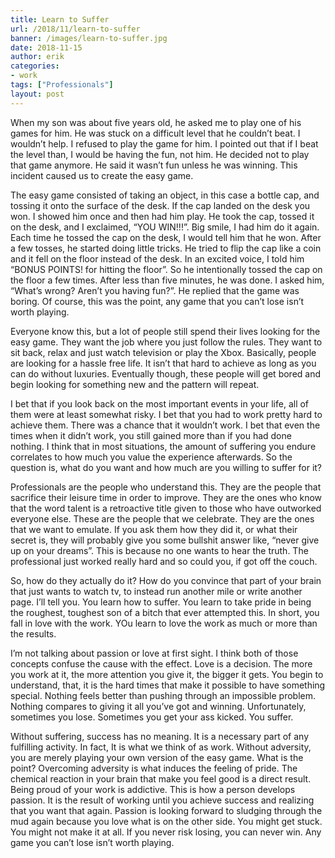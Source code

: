 ```yaml
---
title: Learn to Suffer
url: /2018/11/learn-to-suffer
banner: /images/learn-to-suffer.jpg
date: 2018-11-15
author: erik
categories:
- work
tags: ["Professionals"]
layout: post
---
```

When my son was about five years old, he asked me to play one of his games for him. He was stuck on a difficult level that he couldn’t beat. I wouldn’t help. I refused to play the game for him. I pointed out that if I beat the level than, I would be having the fun, not him. He decided not to play that game anymore. He said it wasn’t fun unless he was winning. This incident caused us to create the easy game.

The easy game consisted of taking an object, in this case a bottle cap, and tossing it onto the surface of the desk. If the cap landed on the desk you won. I showed him once and then had him play. He took the cap, tossed it on the desk, and I exclaimed, “YOU WIN!!!”. Big smile, I had him do it again. Each time he tossed the cap on the desk, I would tell him that he won. After a few tosses, he started doing little tricks. He tried to flip the cap like a coin and it fell on the floor instead of the desk. In an excited voice, I told him “BONUS POINTS! for hitting the floor”. So he intentionally tossed the cap on the floor a few times. After less than five minutes, he was done. I asked him, “What’s wrong? Aren’t you having fun?”. He replied that the game was boring. Of course, this was the point, any game that you can’t lose isn’t worth playing.

Everyone know this, but a lot of people still spend their lives looking for the easy game. They want the job where you just follow the rules. They want to sit back, relax and just watch television or play the Xbox. Basically, people are looking for a hassle free life. It isn’t that hard to achieve as long as you can do without luxuries. Eventually though, these people will get bored and begin looking for something new and the pattern will repeat.

I bet that if you look back on the most important events in your life, all of them were at least somewhat risky. I bet that you had to work pretty hard to achieve them. There was a chance that it wouldn’t work. I bet that even the times when it didn’t work, you still gained more than if you had done nothing. I think that in most situations, the amount of suffering you endure correlates to how much you value the experience afterwards. So the question is, what do you want and how much are you willing to suffer for it?

Professionals are the people who understand this. They are the people that sacrifice their leisure time in order to improve. They are the ones who know that the word talent is a retroactive title given to those who have outworked everyone else. These are the people that we celebrate. They are the ones that we want to emulate. If you ask them how they did it, or what their secret is, they will probably give you some bullshit answer like, “never give up on your dreams”. This is because no one wants to hear the truth. The professional just worked really hard and so could you, if got off the couch.

So, how do they actually do it? How do you convince that part of your brain that just wants to watch tv, to instead run another mile or write another page. I’ll tell you. You learn how to suffer. You learn to take pride in being the roughest, toughest son of a bitch that ever attempted this. In short, you fall in love with the work. YOu learn to love the work as much or more than the results. 

I’m not talking about passion or love at first sight. I think both of those concepts confuse the cause with the effect. Love is a decision. The more you work at it, the more attention you give it, the bigger it gets. You begin to understand, that, it is the hard times that make it possible to have something special. Nothing feels better than pushing through an impossible problem. Nothing compares to giving it all you’ve got and winning. Unfortunately, sometimes you lose. Sometimes you get your ass kicked. You suffer.  

Without suffering, success has no meaning. It is a necessary part of any fulfilling activity. In fact, It is what we think of as work. Without adversity, you are merely playing your own version of the easy game. What is the point? Overcoming adversity is what induces the feeling of pride. The chemical reaction in your brain that make you feel good is a direct result. Being proud of your work is addictive. This is how a person develops passion. It is the result of working until you achieve success and realizing that you want that again. Passion is looking forward to sludging through the mud again because you love what is on the other side. You might get stuck. You might not make it at all. If you never risk losing, you can never win. Any game you can’t lose isn’t worth playing.
